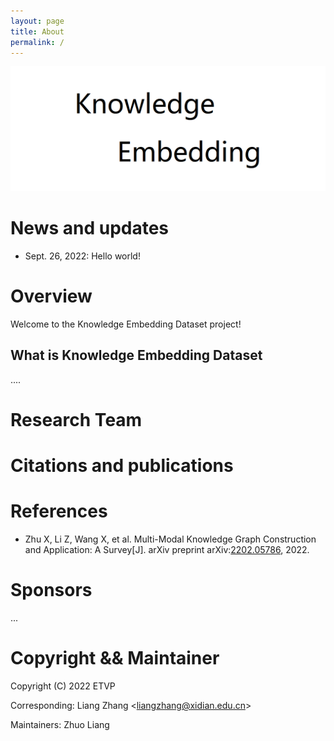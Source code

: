 ```yaml
---
layout: page
title: About
permalink: /
---
```



![Knowledge Embedding](/figures/logo.png)

# News and updates

* Sept. 26, 2022: Hello world!

# Overview

Welcome to the Knowledge Embedding Dataset project!

## What is Knowledge Embedding Dataset

....


# Research Team

# Citations and publications

# References

* Zhu X, Li Z, Wang X, et al. Multi-Modal Knowledge Graph Construction and Application: A Survey[J]. arXiv preprint arXiv:[2202.05786](https://arxiv.org/abs/2202.05786), 2022.

# Sponsors

...

# Copyright && Maintainer

Copyright (C) 2022 ETVP

Corresponding: Liang Zhang <<liangzhang@xidian.edu.cn>>

Maintainers: Zhuo Liang 
